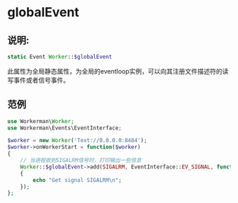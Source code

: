 # globalEvent

## 说明:
```php
static Event Worker::$globalEvent
```

此属性为全局静态属性，为全局的eventloop实例，可以向其注册文件描述符的读写事件或者信号事件。


## 范例

```php
use Workerman\Worker;
use Workerman\Events\EventInterface;

$worker = new Worker('Text://0.0.0.0:8484');
$worker->onWorkerStart = function($worker)
{
    // 当进程收到SIGALRM信号时，打印输出一些信息
    Worker::$globalEvent->add(SIGALRM, EventInterface::EV_SIGNAL, function()
    {
        echo "Get signal SIGALRM\n";
    });
};
```
